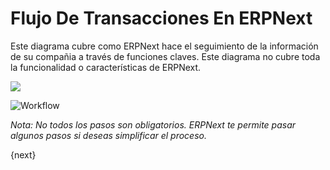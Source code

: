 <!-- add-breadcrumbs -->
# Flujo De Transacciones En ERPNext

Este diagrama cubre como ERPNext hace el seguimiento de la información de su compañia a través de funciones claves.
Este diagrama no cubre toda la funcionalidad o características de ERPNext.

![](/docs/v12/assets/old_images/erpnext/overview.png)


<img class="screenshot" alt="Workflow" src="{{docs_base_url}}/assets/img/setup/overview.png">

_Nota: No todos los pasos son obligatorios. ERPNext te permite pasar algunos pasos si deseas simplificar el proceso._

{next}

